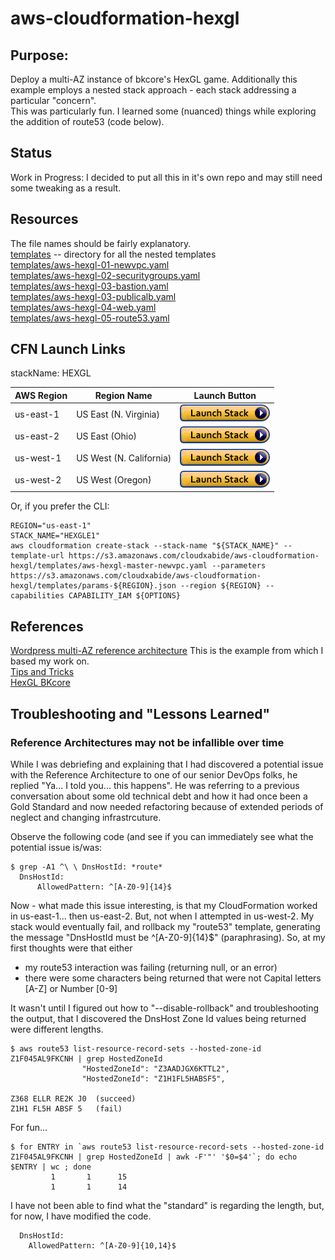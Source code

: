 # aws-cloudformation-hexgl
## Purpose:  
Deploy a multi-AZ instance of bkcore's HexGL game.  Additionally this example employs a nested stack approach - each stack addressing a particular "concern".  
This was particularly fun.  I learned some (nuanced) things while exploring the addition of route53 (code below).

## Status
Work in Progress: 
I decided to put all this in it's own repo and may still need some tweaking as a result.

## Resources 
The file names should be fairly explanatory.  
[templates](templates) -- directory for all the nested templates  
[templates/aws-hexgl-01-newvpc.yaml](templates/aws-hexgl-01-newvpc.yaml)  
[templates/aws-hexgl-02-securitygroups.yaml](templates/aws-hexgl-02-securitygroups.yaml)  
[templates/aws-hexgl-03-bastion.yaml](templates/aws-hexgl-03-bastion.yaml)  
[templates/aws-hexgl-03-publicalb.yaml](templates/aws-hexgl-03-publicalb.yaml)  
[templates/aws-hexgl-04-web.yaml](templates/aws-hexgl-04-web.yaml)  
[templates/aws-hexgl-05-route53.yaml](templates/aws-hexgl-05-route53.yaml)  

## CFN Launch Links
stackName: HEXGL

| AWS Region | Region Name | Launch Button
| --- | --- | ---
| us-east-1 | US East (N. Virginia) |  [![cloudformation-launch-stack](images/cloudformation-launch-stack.png)](https://console.aws.amazon.com/cloudformation/home?region=us-east-1#/stacks/new?stackName=HEXGL&templateURL=https://s3.amazonaws.com/cloudxabide/aws-cloudformation-hexgl/templates/aws-hexgl-master-newvpc.yaml) |
| us-east-2 | US East (Ohio) | [![cloudformation-launch-stack](images/cloudformation-launch-stack.png)](https://console.aws.amazon.com/cloudformation/home?region=us-east-2#/stacks/new?stackName=HEXGL&templateURL=https://s3.amazonaws.com/cloudxabide/aws-cloudformation-hexgl/templates/aws-hexgl-master-newvpc.yaml) |
| us-west-1 | US West (N. California) | [![cloudformation-launch-stack](images/cloudformation-launch-stack.png)](https://console.aws.amazon.com/cloudformation/home?region=us-west-1#/stacks/new?stackName=HEXGL&templateURL=https://s3.amazonaws.com/cloudxabide/aws-cloudformation-hexgl/templates/aws-hexgl-master-newvpc.yaml) |
| us-west-2 | US West (Oregon) | [![cloudformation-launch-stack](images/cloudformation-launch-stack.png)](https://console.aws.amazon.com/cloudformation/home?region=us-west-2#/stacks/new?stackName=HEXGL&templateURL=https://s3.amazonaws.com/cloudxabide/aws-cloudformation-hexgl/templates/aws-hexgl-master-newvpc.yaml) |

Or, if you prefer the CLI:  
```
REGION="us-east-1"
STACK_NAME="HEXGLE1"
aws cloudformation create-stack --stack-name "${STACK_NAME}" --template-url https://s3.amazonaws.com/cloudxabide/aws-cloudformation-hexgl/templates/aws-hexgl-master-newvpc.yaml --parameters https://s3.amazonaws.com/cloudxabide/aws-cloudformation-hexgl/templates/params-${REGION}.json --region ${REGION} --capabilities CAPABILITY_IAM ${OPTIONS}
```
## References
[Wordpress multi-AZ reference architecture](https://github.com/aws-samples/aws-refarch-wordpress)  This is the example from which I based my work on.  
[Tips and Tricks](./tips-n-tricks.md)  
[HexGL BKcore](http://hexgl.bkcore.com/)

## Troubleshooting and "Lessons Learned"
### Reference Architectures may not be infallible over time  
While I was debriefing and explaining that I had discovered a potential issue with the Reference Architecture  to one of our senior DevOps folks, he replied "Ya... I told you... this happens".  He was referring to a previous conversation about some old technical debt and how it had once been a Gold Standard and now needed refactoring because of extended periods of neglect and changing infrastrcuture.

Observe the following code (and see if you can immediately see what the potential issue is/was:
```
$ grep -A1 ^\ \ DnsHostId: *route*
  DnsHostId:
      AllowedPattern: ^[A-Z0-9]{14}$
```

Now - what made this issue interesting, is that my CloudFormation worked in us-east-1... then us-east-2.  But, not when I attempted in us-west-2.  My stack would eventually fail, and rollback my "route53" template, generating the message "DnsHostId must be ^[A-Z0-9]{14}$" (paraphrasing).  So, at my first thoughts were that either
* my route53 interaction was failing (returning null, or an error)
* there were some characters being returned that were not Capital letters [A-Z] or Number [0-9]

It wasn't until I figured out how to "--disable-rollback" and troubleshooting the output, that I discovered the DnsHost Zone Id values being returned were different lengths.
```
$ aws route53 list-resource-record-sets --hosted-zone-id Z1F045AL9FKCNH | grep HostedZoneId
                "HostedZoneId": "Z3AADJGX6KTTL2",
                "HostedZoneId": "Z1H1FL5HABSF5",

Z368 ELLR RE2K J0  (succeed)
Z1H1 FL5H ABSF 5   (fail)
```
For fun...
```
$ for ENTRY in `aws route53 list-resource-record-sets --hosted-zone-id Z1F045AL9FKCNH | grep HostedZoneId | awk -F'"' '$0=$4'`; do echo $ENTRY | wc ; done
         1       1      15
         1       1      14
```

I have not been able to find what the "standard" is regarding the length, but, for now, I have modified the code.
```
  DnsHostId:
    AllowedPattern: ^[A-Z0-9]{10,14}$
```
